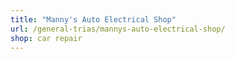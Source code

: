 ```yaml
---
title: "Manny's Auto Electrical Shop"
url: /general-trias/mannys-auto-electrical-shop/
shop: car repair
---
```

